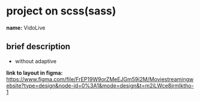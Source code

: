 # project on scss(sass)
**name:** VidoLive

## brief description
   - without adaptive

**link to layout in figma:** https://www.figma.com/file/FrEP19W9orZMeEJGm59i2M/Moviestreamingwebsite?type=design&node-id=0%3A1&mode=design&t=m2iLWce8jrmlktho-1
